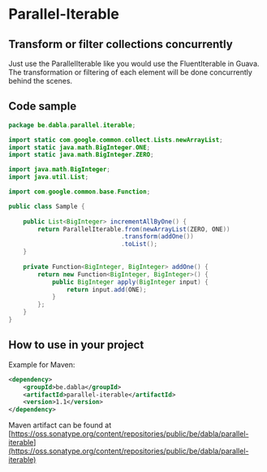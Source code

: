 # Parallel-Iterable
## Transform or filter collections concurrently
Just use the ParallelIterable like you would use the FluentIterable in Guava.
The transformation or filtering of each element will be done concurrently behind the scenes.

## Code sample
```java
package be.dabla.parallel.iterable;

import static com.google.common.collect.Lists.newArrayList;
import static java.math.BigInteger.ONE;
import static java.math.BigInteger.ZERO;

import java.math.BigInteger;
import java.util.List;

import com.google.common.base.Function;

public class Sample {
    
    public List<BigInteger> incrementAllByOne() {
        return ParallelIterable.from(newArrayList(ZERO, ONE))
                        	   .transform(addOne())
                        	   .toList();
    }
    
    private Function<BigInteger, BigInteger> addOne() {
        return new Function<BigInteger, BigInteger>() {
            public BigInteger apply(BigInteger input) {
                return input.add(ONE);
            }
        };
    }
}
```

## How to use in your project

Example for Maven:
```xml
<dependency>
    <groupId>be.dabla</groupId>
    <artifactId>parallel-iterable</artifactId>
    <version>1.1</version>
</dependency>
```
Maven artifact can be found at [https://oss.sonatype.org/content/repositories/public/be/dabla/parallel-iterable](https://oss.sonatype.org/content/repositories/public/be/dabla/parallel-iterable)